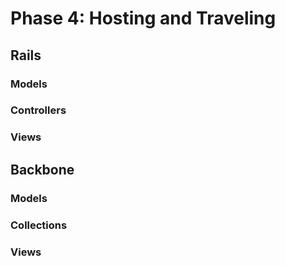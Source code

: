 # Phase 4: Hosting and Traveling

## Rails
### Models

### Controllers

### Views

## Backbone
### Models

### Collections

### Views